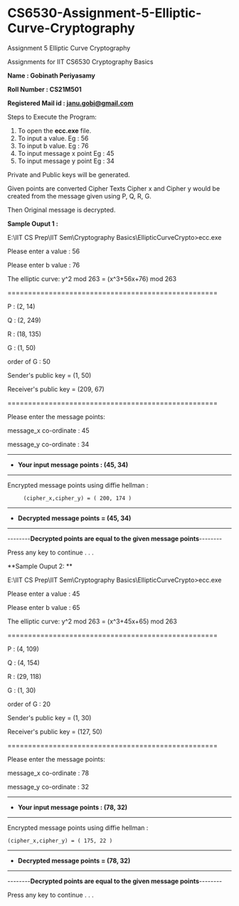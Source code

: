 # CS6530-Assignment-5-Elliptic-Curve-Cryptography
Assignment 5 Elliptic Curve Cryptography

Assignments for IIT CS6530 Cryptography Basics

**Name : Gobinath Periyasamy**

**Roll Number : CS21M501**

**Registered Mail id : janu.gobi@gmail.com**

Steps to Execute the Program:

  1.  To open the **ecc.exe** file.
  2.  To input a value. Eg : 56
  3.  To input b value. Eg : 76
  4.  To input message x point Eg : 45
  5.  To input message y point Eg : 34

Private and Public keys will be generated.

Given points are converted Cipher Texts Cipher x and Cipher y would be created from the message given using P, Q, R, G.

Then Original message is decrypted.

**Sample Ouput 1 :**

E:\IIT CS Prep\IIT Sem\Cryptography Basics\EllipticCurveCrypto>ecc.exe

Please enter a value : 56

Please enter b value : 76

The elliptic curve: y^2 mod 263 = (x^3+56x+76) mod 263


===================================================

P       : (2, 14)

Q       : (2, 249)

R       : (18, 135)

G       : (1, 50)

order of G : 50

Sender's public key = (1, 50)

Receiver's public key = (209, 67)

===================================================

Please enter the message points:

message_x co-ordinate : 45

message_y co-ordinate : 34

*************************************************
* **Your input message points : (45, 34)**
*************************************************

Encrypted message points using diffie hellman :

         (cipher_x,cipher_y) = ( 200, 174 )


*********************************************
* **Decrypted message points = (45, 34)**
*********************************************

--------**Decrypted points are equal to the given message  points**--------

Press any key to continue . . .


**Sample Ouput 2: **

E:\IIT CS Prep\IIT Sem\Cryptography Basics\EllipticCurveCrypto>ecc.exe

Please enter a value : 45

Please enter b value : 65

The elliptic curve: y^2 mod 263 = (x^3+45x+65) mod 263


===================================================

P       : (4, 109)

Q       : (4, 154)

R       : (29, 118)

G       : (1, 30)

order of G : 20

Sender's public key = (1, 30)

Receiver's public key = (127, 50)

===================================================

Please enter the message points:

message_x co-ordinate : 78

message_y co-ordinate : 32

*************************************************

* **Your input message points : (78, 32)**

*************************************************

Encrypted message points using diffie hellman :

    (cipher_x,cipher_y) = ( 175, 22 )


*********************************************
* **Decrypted message points = (78, 32)**
*********************************************

--------**Decrypted points are equal to the given message points**--------

Press any key to continue . . .

